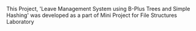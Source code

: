 This Project, 'Leave Management System using B-Plus Trees and Simple Hashing' was developed as a part of Mini Project for File Structures Laboratory
